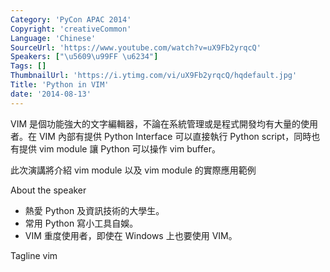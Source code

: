 ```yaml
---
Category: 'PyCon APAC 2014'
Copyright: 'creativeCommon'
Language: 'Chinese'
SourceUrl: 'https://www.youtube.com/watch?v=uX9Fb2yrqcQ'
Speakers: ["\u5609\u99FF \u6234"]
Tags: []
ThumbnailUrl: 'https://i.ytimg.com/vi/uX9Fb2yrqcQ/hqdefault.jpg'
Title: 'Python in VIM'
date: '2014-08-13'
---
```

VIM 是個功能強大的文字編輯器，不論在系統管理或是程式開發均有大量的使用者。在 VIM 內部有提供 Python Interface 可以直接執行 Python script，同時也有提供 vim module 讓 Python 可以操作 vim buffer。

此次演講將介紹 vim module 以及 vim module 的實際應用範例


About the speaker

- 熱愛 Python 及資訊技術的大學生。
- 常用 Python 寫小工具自娛。
- VIM 重度使用者，即使在 Windows 上也要使用 VIM。

Tagline
vim
